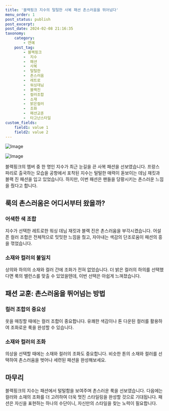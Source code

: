 ```yaml
---
title: '블랙핑크 지수의 털털한 사복 패션 촌스러움을 뛰어넘다'
menu_order: 1
post_status: publish
post_excerpt: 
post_date: 2024-02-08 21:16:35
taxonomy:
    category:
        - 연예
    post_tag:
        - 블랙핑크
        -  지수
        -  패션
        -  사복
        -  털털한
        -  촌스러움
        -  레트로
        -  워싱데님
        -  블랙진
        -  컬러조합
        -  소재
        -  밝은컬러
        -  조화
        -  패션교훈
        -  타고난스타일
custom_fields:
    field1: value 1
    field2: value 2
---
```


![Image](https://mimgnews.pstatic.net/image/415/2024/02/08/0000025247_001_20240208142201453.jpg?type=w540)

![Image](https://ssl.pstatic.net/mimgnews/image/415/2024/02/08/0000025247_002_20240208142201561.jpg?type=w540)

블랙핑크의 멤버 중 한 명인 지수가 최근 눈길을 끈 사복 패션을 선보였습니다. 프랑스 파리로 출국하는 모습을 공항에서 포착된 지수는 털털한 매력이 돋보이는 데님 재킷과 블랙 진 패션을 입고 있었습니다. 하지만, 이번 패션은 팬들을 당황시키는 촌스러운 느낌을 줬다고 합니다.
## 룩의 촌스러움은 어디서부터 왔을까?
### 어색한 색 조합
지수가 선택한 레트로한 워싱 데님 재킷과 블랙 진은 촌스러움을 부각시켰습니다. 어설픈 컬러 조합은 전체적으로 밋밋한 느낌을 줬고, 자아내는 색감의 단조로움이 패션의 흥을 꺾었습니다.
### 소재와 컬러의 불일치
상의와 하의의 소재와 컬러 간에 조화가 전혀 없었습니다. 더 밝은 컬러의 하의를 선택했다면 룩의 밸런스를 맞출 수 있었을텐데, 이번 선택은 아쉽게 느껴졌습니다.
## 패션 교훈: 촌스러움을 뛰어넘는 방법
### 컬러 조합의 중요성
옷을 매칭할 때에는 컬러 조합이 중요합니다. 유쾌한 색감이나 톤 다운된 컬러를 활용하여 조화로운 룩을 완성할 수 있습니다.
### 소재와 컬러의 조화
의상을 선택할 때에는 소재와 컬러의 조화도 중요합니다. 비슷한 톤의 소재와 컬러를 선택하여 촌스러움을 벗어나 세련된 패션을 완성해보세요.
## 마무리
블랙핑크의 지수는 패션에서 털털함을 보여주며 촌스러운 룩을 선보였습니다. 다음에는 컬러와 소재의 조화를 더 고려하여 더욱 멋진 스타일링을 완성할 것으로 기대됩니다. 패션은 자신을 표현하는 하나의 수단이니, 자신만의 스타일을 찾는 노력이 필요합니다.
